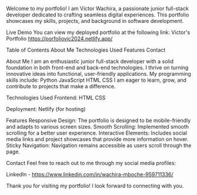 Welcome to my portfolio! I am Victor Wachira, a passionate junior full-stack developer dedicated to crafting seamless digital experiences. This portfolio showcases my skills, projects, and background in software development.

Live Demo
You can view my deployed portfolio at the following link: Victor's Portfolio
https://porfoliovic2024.netlify.app/

Table of Contents
About Me
Technologies Used
Features
Contact

About Me
I am an enthusiastic junior full-stack developer with a solid foundation in both front-end and back-end technologies. I thrive on turning innovative ideas into functional, user-friendly applications. My programming skills include:
Python
JavaScript
HTML
CSS
I am eager to learn, grow, and contribute to projects that make a difference.

Technologies Used
Frontend:
HTML
CSS

Deployment:
Netlify (for hosting)

Features
Responsive Design: The portfolio is designed to be mobile-friendly and adapts to various screen sizes.
Smooth Scrolling: Implemented smooth scrolling for a better user experience.
Interactive Elements: Includes social media links and project showcases that provide more information on hover.
Sticky Navigation: Navigation remains accessible as users scroll through the page.


Contact
Feel free to reach out to me through my social media profiles:

LinkedIn - https://www.linkedin.com/in/wachira-mboche-959711336/


Thank you for visiting my portfolio! I look forward to connecting with you.
